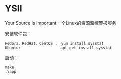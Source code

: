 # YSII
Your Source Is Important 一个Linux的资源监控警报服务

安装软件包：

    Fedora、RedHat、CentOS :  yum install sysstat
    Ubuntu:                  apt-get install sysstat

启动：

    make
    .\app